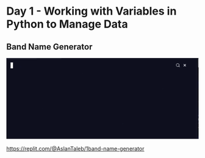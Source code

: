 # Day 1 - Working with Variables in Python to Manage Data


## Band Name Generator

![band name generator](band_name_generator.gif)

https://replit.com/@AslanTaleb/1band-name-generator